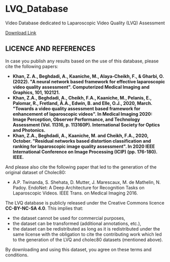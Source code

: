 # LVQ_Database
Video Database dedicated to Laparoscopic Video Quality (LVQ) Assessment

[Download Link](https://drive.google.com/file/d/1SoONeacp9vvihTY7zmWssG_cnVzx16oq/view)

## LICENCE AND REFERENCES

In case you publish any results based on the use of this database, please cite the following papers:

- **Khan, Z. A., Beghdadi, A., Kaaniche, M., Alaya-Cheikh, F., & Gharbi, O. (2022). "A neural network based framework for effective laparoscopic video quality assessment". Computerized Medical Imaging and Graphics, 101, 102121.**
- **Khan, Z.A., Beghdadi, A., Cheikh, F.A., Kaaniche, M., Pelanis, E., Palomar, R., Fretland, Å.A., Edwin, B. and Elle, O.J., 2020, March. "Towards a video quality assessment based framework for enhancement of laparoscopic videos". In Medical Imaging 2020: Image Perception, Observer Performance, and Technology Assessment (Vol. 11316, p. 113160P). International Society for Optics and Photonics.** 
- **Khan, Z.A., Beghdadi, A., Kaaniche, M. and Cheikh, F.A., 2020, October. "Residual networks based distortion classification and ranking for laparoscopic image quality assessment". In 2020 IEEE International Conference on Image Processing (ICIP) (pp. 176-180). IEEE.**

And please also cite the following paper that led to the generation of the original dataset of Cholec80:

- A.P. Twinanda, S. Shehata, D. Mutter, J. Marescaux, M. de Mathelin, N. Padoy. EndoNet: A Deep Architecture for Recognition Tasks on Laparoscopic Videos. IEEE Trans. on Medical Imaging 2016.

The LVQ database is publicly released under the Creative Commons licence **CC-BY-NC-SA 4.0**. This implies that:
- the dataset cannot be used for commercial purposes,
- the dataset can be transformed (additional annotations, etc.),
- the dataset can be redistributed as long as it is redistributed under the same license with the obligation to cite the contributing work which led to the generation of the LVQ and cholec80 datasets (mentioned above).

By downloading and using this dataset, you agree on these terms and conditions.

